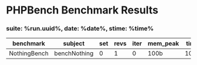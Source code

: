 PHPBench Benchmark Results
==========================

### suite: %run.uuid%, date: %date%, stime: %time%

benchmark | subject | set | revs | iter | mem_peak | time_rev | comp_z_value | comp_deviation
 --- | --- | --- | --- | --- | --- | --- | --- | --- 
NothingBench | benchNothing | 0 | 1 | 0 | 100b | 10.000μs | +0.00σ | +0.00%

